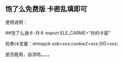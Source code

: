 ## 饱了么免费版 卡密乱填即可



使用说明：

##饱了么通卡-月卡
export ELE_CARME="你的卡密"



抢券ck变量：elmqqck
unb=xxx;cookie2=xxx;SID=xxx;


 是否能用，自测哈。。。。